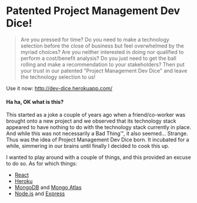 Patented Project Management Dev Dice!
=====================================

> Are you pressed for time? Do you need to make a technology selection before the
> close of business but feel overwhelmed by the myriad choices? Are you neither
> interested in doing nor qualified to perform a cost/benefit analysis? Do you
> just need to get the ball rolling and make a recommendation to your
> stakeholders? Then put your trust in our patented "Project Management Dev Dice"
> and leave the technology selection to us!

Use it now: <http://dev-dice.herokuapp.com/>

#### Ha ha, OK what is this?

This started as a joke a couple of years ago when a friend/co-worker was brought
onto a new project and we observed that its technology stack appeared to have
nothing to do with the technology stack currently in place. And while this was
not necessarily a Bad Thing&trade;, it also seemed... Strange. Thus was the idea
of Project Management Dev Dice born. It incubated for a while, simmering in our
brains until finally I decided to cook this up.

I wanted to play around with a couple of things, and this provided an excuse to
do so. As for which things:

- [React](https://reactjs.org/)
- [Heroku](https://www.heroku.com/)
- [MongoDB](http://www.mongodb.org/) and [Mongo Atlas](https://www.mongodb.com/cloud/atlas)
- [Node.js](http://nodejs.org/) and [Express](http://expressjs.com/)

